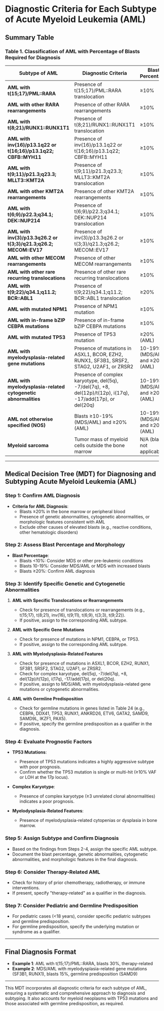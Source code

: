 # Diagnostic Criteria for Each Subtype of Acute Myeloid Leukemia (AML)

## Summary Table

### Table 1. Classification of AML with Percentage of Blasts Required for Diagnosis

| **Subtype of AML** | **Diagnostic Criteria** | **Blast Percentage** |
|---------------------|--------------------------|-----------------------|
| **AML with t(15;17)/PML::RARA** | Presence of t(15;17)/PML::RARA translocation | ≥10% |
| **AML with other RARA rearrangements** | Presence of other RARA rearrangements | ≥10% |
| **AML with t(8;21)/RUNX1::RUNX1T1** | Presence of t(8;21)/RUNX1::RUNX1T1 translocation | ≥10% |
| **AML with inv(16)/p13.1q22 or t(16;16)/p13.1q22; CBFB::MYH11** | Presence of inv(16)/p13.1q22 or t(16;16)/p13.1q22; CBFB::MYH11 | ≥10% |
| **AML with t(9;11)/p21.3;q23.3; MLLT3::KMT2A** | Presence of t(9;11)/p21.3;q23.3; MLLT3::KMT2A translocation | ≥10% |
| **AML with other KMT2A rearrangements** | Presence of other KMT2A rearrangements | ≥10% |
| **AML with t(6;9)/p22.3;q34.1; DEK::NUP214** | Presence of t(6;9)/p22.3;q34.1; DEK::NUP214 translocation | ≥10% |
| **AML with inv(3)/p13.3q26.2 or t(3;3)/q21.3;q26.2; MECOM::EV17** | Presence of inv(3)/p13.3q26.2 or t(3;3)/q21.3;q26.2; MECOM::EV17 | ≥10% |
| **AML with other MECOM rearrangements** | Presence of other MECOM rearrangements | ≥10% |
| **AML with other rare recurring translocations** | Presence of other rare recurring translocations | ≥10% |
| **AML with t(9;22)/q34.1;q11.2; BCR::ABL1** | Presence of t(9;22)/q34.1;q11.2; BCR::ABL1 translocation | ≥20% |
| **AML with mutated NPM1** | Presence of NPM1 mutation | ≥10% |
| **AML with in-frame bZIP CEBPA mutations** | Presence of in-frame bZIP CEBPA mutations | ≥10% |
| **AML with mutated TP53** | Presence of TP53 mutation | ≥20% (AML) |
| **AML with myelodysplasia-related gene mutations** | Presence of mutations in ASXL1, BCOR, EZH2, RUNX1, SF3B1, SRSF2, STAG2, U2AF1, or ZRSR2 | 10-19% (MDS/AML) and ≥20% (AML) |
| **AML with myelodysplasia-related cytogenetic abnormalities** | Presence of complex karyotype, del(5q), -7/del(7q), +8, del(12p)/t(12p), i(17q), -17/add(17p), or del(20q) | 10-19% (MDS/AML) and ≥20% (AML) |
| **AML not otherwise specified (NOS)** | Blasts ≥10-19% (MDS/AML) and ≥20% (AML) | 10-19% (MDS/AML) and ≥20% (AML) |
| **Myeloid sarcoma** | Tumor mass of myeloid cells outside the bone marrow | N/A (blasts not applicable) |

---

## Medical Decision Tree (MDT) for Diagnosing and Subtyping Acute Myeloid Leukemia (AML)

### Step 1: Confirm AML Diagnosis

- **Criteria for AML Diagnosis**:
  - Blasts ≥20% in the bone marrow or peripheral blood
  - Presence of genetic abnormalities, cytogenetic abnormalities, or morphologic features consistent with AML
  - Exclude other causes of elevated blasts (e.g., reactive conditions, other hematologic disorders)

### Step 2: Assess Blast Percentage and Morphology

- **Blast Percentage**:
  - Blasts <10%: Consider MDS or other pre-leukemic conditions
  - Blasts 10-19%: Consider MDS/AML or MDS with increased blasts
  - Blasts ≥20%: Confirm AML diagnosis

### Step 3: Identify Specific Genetic and Cytogenetic Abnormalities

1. **AML with Specific Translocations or Rearrangements**
   - Check for presence of translocations or rearrangements (e.g., t(15;17), t(8;21), inv(16), t(9;11), t(6;9), t(3;3), t(9;22)).
   - If positive, assign to the corresponding AML subtype.

2. **AML with Specific Gene Mutations**
   - Check for presence of mutations in NPM1, CEBPA, or TP53.
   - If positive, assign to the corresponding AML subtype.

3. **AML with Myelodysplasia-Related Features**
   - Check for presence of mutations in ASXL1, BCOR, EZH2, RUNX1, SF3B1, SRSF2, STAG2, U2AF1, or ZRSR2.
   - Check for complex karyotype, del(5q), -7/del(7q), +8, del(12p)/t(12p), i(17q), -17/add(17p), or del(20q).
   - If positive, assign to MDS/AML with myelodysplasia-related gene mutations or cytogenetic abnormalities.

4. **AML with Germline Predisposition**
   - Check for germline mutations in genes listed in Table 24 (e.g., CEBPA, DDX41, TP53, RUNX1, ANKRD26, ETV6, GATA2, SAMD9, SAMD9L, IKZF1, PAX5).
   - If positive, specify the germline predisposition as a qualifier in the diagnosis.

### Step 4: Evaluate Prognostic Factors

- **TP53 Mutations**:
  - Presence of TP53 mutations indicates a highly aggressive subtype with poor prognosis.
  - Confirm whether the TP53 mutation is single or multi-hit (≥10% VAF or LOH at the 17p locus).

- **Complex Karyotype**:
  - Presence of complex karyotype (≥3 unrelated clonal abnormalities) indicates a poor prognosis.

- **Myelodysplasia-Related Features**:
  - Presence of myelodysplasia-related cytopenias or dysplasia in bone marrow.

### Step 5: Assign Subtype and Confirm Diagnosis

- Based on the findings from Steps 2-4, assign the specific AML subtype.
- Document the blast percentage, genetic abnormalities, cytogenetic abnormalities, and morphologic features in the final diagnosis.

### Step 6: Consider Therapy-Related AML

- Check for history of prior chemotherapy, radiotherapy, or immune interventions.
- If present, specify "therapy-related" as a qualifier in the diagnosis.

### Step 7: Consider Pediatric and Germline Predisposition

- For pediatric cases (<18 years), consider specific pediatric subtypes and germline predisposition.
- For germline predisposition, specify the underlying mutation or syndrome as a qualifier.

---

## Final Diagnosis Format

- **Example 1**: AML with t(15;17)/PML::RARA, blasts 30%, therapy-related
- **Example 2**: MDS/AML with myelodysplasia-related gene mutations (SF3B1, RUNX1), blasts 15%, germline predisposition (SAMD9)

---

This MDT incorporates all diagnostic criteria for each subtype of AML, ensuring a systematic and comprehensive approach to diagnosis and subtyping. It also accounts for myeloid neoplasms with TP53 mutations and those associated with germline predisposition, as required.